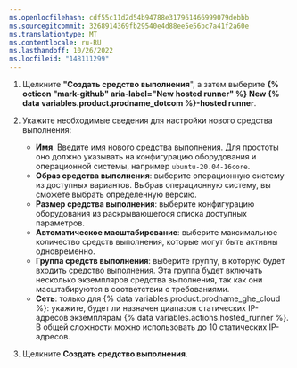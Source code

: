 ```yaml
---
ms.openlocfilehash: cdf55c11d2d54b94788e317961466999079debbb
ms.sourcegitcommit: 3268914369fb29540e4d88ee5e56bc7a41f2a60e
ms.translationtype: MT
ms.contentlocale: ru-RU
ms.lasthandoff: 10/26/2022
ms.locfileid: "148111299"
---
```

1. Щелкните **"Создать средство выполнения**", а затем выберите **{% octicon "mark-github" aria-label="New hosted runner" %} New {% data variables.product.prodname_dotcom %}-hosted runner**.
1. Укажите необходимые сведения для настройки нового средства выполнения:

    - **Имя**. Введите имя нового средства выполнения. Для простоты оно должно указывать на конфигурацию оборудования и операционной системы, например `ubuntu-20.04-16core`.
    - **Образ средства выполнения**: выберите операционную систему из доступных вариантов. Выбрав операционную систему, вы сможете выбрать определенную версию.
    - **Размер средства выполнения**: выберите конфигурацию оборудования из раскрывающегося списка доступных параметров.
    - **Автоматическое масштабирование**: выберите максимальное количество средств выполнения, которые могут быть активны одновременно.
    - **Группа средств выполнения**: выберите группу, в которую будет входить средство выполнения. Эта группа будет включать несколько экземпляров средства выполнения, так как они масштабируются в соответствии с требованиями.
    - **Сеть**: только для {% data variables.product.prodname_ghe_cloud %}: укажите, будет ли назначен диапазон статических IP-адресов экземплярам {% data variables.actions.hosted_runner %}. В общей сложности можно использовать до 10 статических IP-адресов.

1. Щелкните **Создать средство выполнения**.
